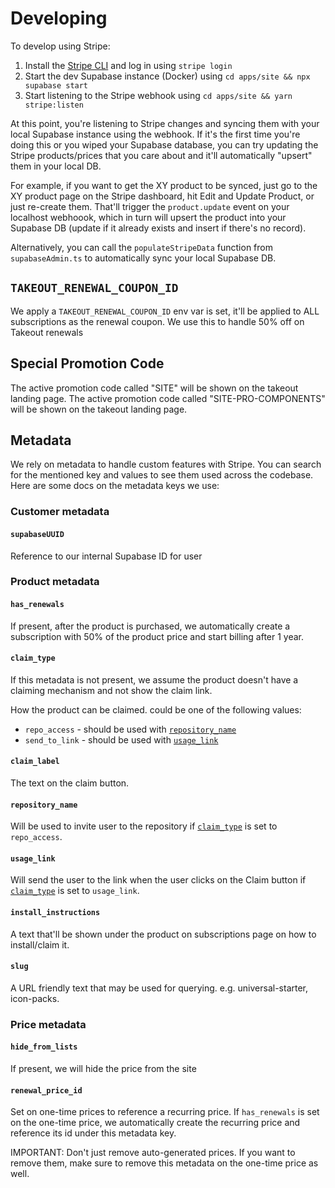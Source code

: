 # Developing

To develop using Stripe:

1. Install the [Stripe CLI](https://stripe.com/docs/stripe-cli) and log in using `stripe login`
2. Start the dev Supabase instance (Docker) using `cd apps/site && npx supabase start`
3. Start listening to the Stripe webhook using `cd apps/site && yarn stripe:listen`

At this point, you're listening to Stripe changes and syncing them with your local Supabase instance using the webhook. If it's the first time you're doing this or you wiped your Supabase database, you can try updating the Stripe products/prices that you care about and it'll automatically "upsert" them in your local DB.

For example, if you want to get the XY product to be synced, just go to the XY product page on the Stripe dashboard, hit Edit and Update Product, or just re-create them. That'll trigger the `product.update` event on your localhost webhoook, which in turn will upsert the product into your Supabase DB (update if it already exists and insert if there's no record).

Alternatively, you can call the `populateStripeData` function from `supabaseAdmin.ts` to automatically sync your local Supabase DB.

## `TAKEOUT_RENEWAL_COUPON_ID`

We apply a `TAKEOUT_RENEWAL_COUPON_ID` env var is set, it'll be applied to ALL subscriptions as the renewal coupon. We use this to handle 50% off on Takeout renewals

## Special Promotion Code

The active promotion code called "SITE" will be shown on the takeout landing page.
The active promotion code called "SITE-PRO-COMPONENTS" will be shown on the takeout landing page.

## Metadata

We rely on metadata to handle custom features with Stripe. You can search for the mentioned key and values to see them used across the codebase. Here are some docs on the metadata keys we use:

### Customer metadata

#### `supabaseUUID`

Reference to our internal Supabase ID for user

### Product metadata

#### `has_renewals`

If present, after the product is purchased, we automatically create a subscription with 50% of the product price and start billing after 1 year.

#### `claim_type`

If this metadata is not present, we assume the product doesn't have a claiming mechanism and not show the claim link.

How the product can be claimed. could be one of the following values:

- `repo_access` - should be used with [`repository_name`](#repository_name)
- `send_to_link` - should be used with [`usage_link`](#usage_link)

#### `claim_label`

The text on the claim button.

#### `repository_name`

Will be used to invite user to the repository if [`claim_type`](#claim_type) is set to `repo_access`.

#### `usage_link`

Will send the user to the link when the user clicks on the Claim button if [`claim_type`](#claim_type) is set to `usage_link`.

#### `install_instructions`

A text that'll be shown under the product on subscriptions page on how to install/claim it.

#### `slug`

A URL friendly text that may be used for querying. e.g. universal-starter, icon-packs.

### Price metadata

#### `hide_from_lists`

If present, we will hide the price from the site

#### `renewal_price_id`

Set on one-time prices to reference a recurring price. If `has_renewals` is set on the one-time price, we automatically create the recurring price and reference its id under this metadata key.

IMPORTANT: Don't just remove auto-generated prices. If you want to remove them, make sure to remove this metadata on the one-time price as well.
